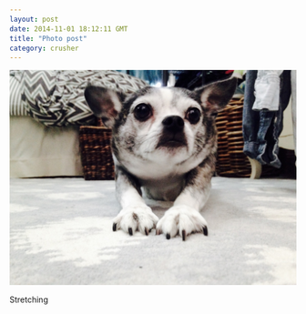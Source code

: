 ```yaml
---
layout: post
date: 2014-11-01 18:12:11 GMT
title: "Photo post"
category: crusher
---
```

![travisj](/images/dfcf33f936c15760378eb6333b26e1e45748d23d2e4f78470aecab23a07a0252.jpg)

Stretching
